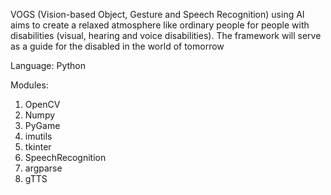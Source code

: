 VOGS (Vision-based Object, Gesture and Speech Recognition) using AI aims to create a relaxed atmosphere like ordinary people for people with disabilities (visual, hearing and voice disabilities). The framework will serve as a guide for the disabled in the world of tomorrow

Language: Python

Modules:
1. OpenCV
2. Numpy
3. PyGame
4. imutils
5. tkinter
6. SpeechRecognition
7. argparse
8. gTTS
